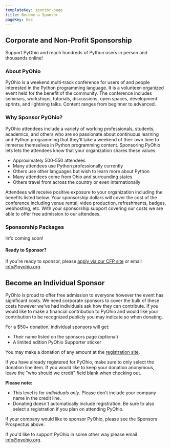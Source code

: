 ```yaml
---
templateKey: sponsor-page
title: Become a Sponsor
pageKey: bec
---
```


## Corporate and Non-Profit Sponsorship

Support PyOhio and reach hundreds of Python users in person and thousands online!

### About PyOhio

PyOhio is a weekend multi-track conference for users of and people interested in the Python programming language. It is a volunteer-organized event held for the benefit of the community. The conference includes seminars, workshops, tutorials, discussions, open spaces, development sprints, and lightning talks. Content ranges from beginner to advanced.

### Why Sponsor PyOhio?

PyOhio attendees include a variety of working professionals, students, academics, and others who are so passionate about continuous learning and Python programming that they'll take a weekend of their own time to immerse themselves in Python programming content. Sponsoring PyOhio lets lets the attendees know that your organization shares these values.

- Approximately 500-550 attendees
- Many attendees use Python professionally currently
- Others use other languages but wish to learn more about Python
- Many attendees come from Ohio and surrounding states
- Others travel from across the country or even internationally

Attendees will receive positive exposure to your organization including the benefits listed below.
Your sponsorship dollars will cover the cost of the conference including venue rental, video production, refreshments, badges, webhosting, etc. With your sponsorship support covering our costs we are able to offer free admission to our attendees.

### Sponsorship Packages

Info coming soon!

<!-- I commented this out because there was chat about reworking it and I'd rather that get done first -->

<!-- #### Premier Sponsor - \$ (Limit 1)

- Exclusive mention including company description and short custom statement during opening and closing remarks
- Your logo on the cover of the conference program
- Full-page advertisement in conference program
- Your click-through logo on footer of all pages of the PyOhio 2020 website
- All benefits of Platinum Sponsorship

#### Young Coders Class Sponsor - \$ (Limit 1)

- A thank you for directly supporting kids learning Python programming
- All benefits of Platinum Sponsorship

#### Swag Bag - \$ (Limit 1)

- Your logo will appear conference swag bags
- All benefits of Platinum Sponsorship

#### Lanyard - \$ (Limit 1)

- Your logo on all attendee lanyards
- All benefits of Platinum Sponsorship

#### Platinum - \$ (Limit 4)

- Your logo on session videos to be available indefinitely on the Python Video Archive. (PyOhio videos have hundreds of thousands of views!)
- Full-page advertisement in the conference program
- Logo displayed with click-through on PyOhio 2020 website
- Job listing with description and link on our jobs page
- Table in conference common area
- Ability to display banners in common area and primary lecture hall
- 4x t-shirts and parking passes
- Mention in emails to attendees and on social media
- Literature in attendee handouts

#### Gold - \$

- Half-page advertisement in conference program
- Logo displayed with click-through on PyOhio 2020 website
- Job listing with description and link on our jobs page
- 2x t-shirts and parking passes
- Mention in emails to attendees and on social media
- Literature in attendee handouts

#### Silver - \$

- Quarter-page advertisement in conference program
- 1x t-shirts and parking passes
- Literature in attendee handouts

#### Speaker Opportunity Grant - \$+

- Allow us to provide hotel accommodations to speakers from underrepresented groups
- Special recognition during conference open and closing announcements and in program
- All benefits of Gold sponsorship

#### Non-Profit - FREE

- Mention in non-profit section of conference program
- Logo displayed with click-through on PyOhio 2019 website
- Available to organizations:
  - Aligned with the regional Python community
  - That promote the use of Python in and around Ohio
  - Which are unable to afford a paid sponsorship level

#### Add-On Options

Add specific sponsored items to any sponsorship level:

- Coffee
- Snacks
- Badges

#### Custom Sponsorship Options

Interested in sponsoring a specific item or looking for a benefit that's not listed? Contact us at [info@pyohio.org](mailto:info@pyohio.org) to discuss custom sponsorship options! -->

#### Ready to Sponsor?

If you're ready to sponsor, please [apply via our CFP site](https://cfp.pyohio.org/2020/sponsors/apply/) or email [info@pyohio.org](mailto:info@pyohio.org).

## Become an Individual Sponsor

PyOhio is proud to offer free admission to everyone however the event has significant costs. We need corporate sponsors to cover the bulk of these costs however we've had individuals ask how they can contribute. If you would like to make a financial contribution to PyOhio and would like your contribution to be recognized publicly you may indicate so when donating.

For a \$50+ donation, individual sponsors will get:

- Their name listed on the sponsors page (optional)
- A limited edition PyOhio Supporter sticker

You may make a donation of any amount at the [registration site](https://ti.to/pyohio/pyohio-2020).

If you have already registered for PyOhio, make sure to only select the donation line item. If you would like to keep your donation anonymous, leave the "who should we credit" field blank when checking out.

**Please note:**

- This level is for _individuals only_. Please don't include your company name in the credit line.
- Donating doesn't automatically include registration. Be sure to also select a registration if you plan on attending PyOhio.

If your company would like to sponsor PyOhio, please see the Sponsors Prospectus above.

If you'd like to support PyOhio in some other way please email [info@pyohio.org](mailto:info@pyohio.org).
